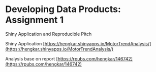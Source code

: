 # Developing Data Products: Assignment 1

Shiny Application and Reproducible Pitch

Shiny Application
[https://hengkar.shinyapps.io/MotorTrendAnalysis/](https://hengkar.shinyapps.io/MotorTrendAnalysis/)

Analysis base on report
[https://rpubs.com/hengkar/146742](https://rpubs.com/hengkar/146742)
